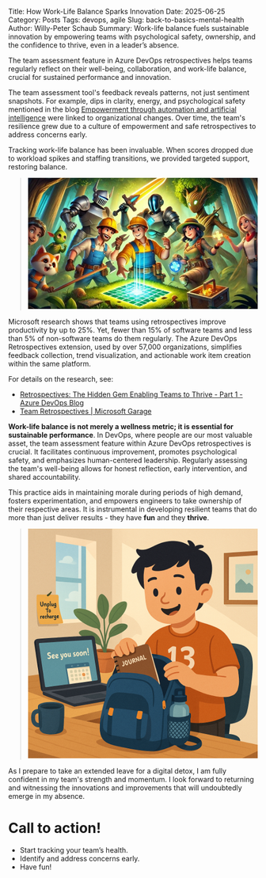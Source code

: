 Title: How Work-Life Balance Sparks Innovation
Date: 2025-06-25
Category: Posts 
Tags: devops, agile
Slug: back-to-basics-mental-health
Author: Willy-Peter Schaub
Summary: Work-life balance fuels sustainable innovation by empowering teams with psychological safety, ownership, and the confidence to thrive, even in a leader’s absence.

The team assessment feature in Azure DevOps retrospectives helps teams regularly reflect on their well-being, collaboration, and work-life balance, crucial for sustained performance and innovation.

The team assessment tool's feedback reveals patterns, not just sentiment snapshots. For example, dips in clarity, energy, and psychological safety mentioned in the blog [Empowerment through automation and artificial intelligence](/common-engineering-journal-6.html) were linked to organizational changes. Over time, the team's resilience grew due to a culture of empowerment and safe retrospectives to address concerns early.

Tracking work-life balance has been invaluable. When scores dropped due to workload spikes and staffing transitions, we provided targeted support, restoring balance.

> ![Happy Androids](/images/back-to-basics-mental-health-1.jpg)

Microsoft research shows that teams using retrospectives improve productivity by up to 25%. Yet, fewer than 15% of software teams and less than 5% of non-software teams do them regularly. The Azure DevOps Retrospectives extension, used by over 57,000 organizations, simplifies feedback collection, trend visualization, and actionable work item creation within the same platform.

For details on the research, see:

- [Retrospectives: The Hidden Gem Enabling Teams to Thrive - Part 1 - Azure DevOps Blog]( https://devblogs.microsoft.com/devops/retrospectives-the-hidden-gem-enabling-teams-to-thrive-part-1/)
- [Team Retrospectives | Microsoft Garage]( https://www.microsoft.com/en-us/garage/profiles/team-retrospectives/)

**Work-life balance is not merely a wellness metric; it is essential for sustainable performance**. In DevOps, where people are our most valuable asset, the team assessment feature within Azure DevOps retrospectives is crucial. It facilitates continuous improvement, promotes psychological safety, and emphasizes human-centered leadership. Regularly assessing the team's well-being allows for honest reflection, early intervention, and shared accountability.

This practice aids in maintaining morale during periods of high demand, fosters experimentation, and empowers engineers to take ownership of their respective areas. It is instrumental in developing resilient teams that do more than just deliver results - they have **fun** and they **thrive**.

> ![Digital De-Tox](/images/back-to-basics-mental-health-2.png)

As I prepare to take an extended leave for a digital detox, I am fully confident in my team's strength and momentum. I look forward to returning and witnessing the innovations and improvements that will undoubtedly emerge in my absence.

# Call to action!

- Start tracking your team’s health.
- Identify and address concerns early.
- Have fun!

